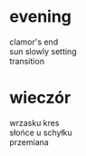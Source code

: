 # evening

clamor's end  
sun slowly setting  
transition  

# wieczór

wrzasku kres  
słońce u schyłku  
przemiana  
